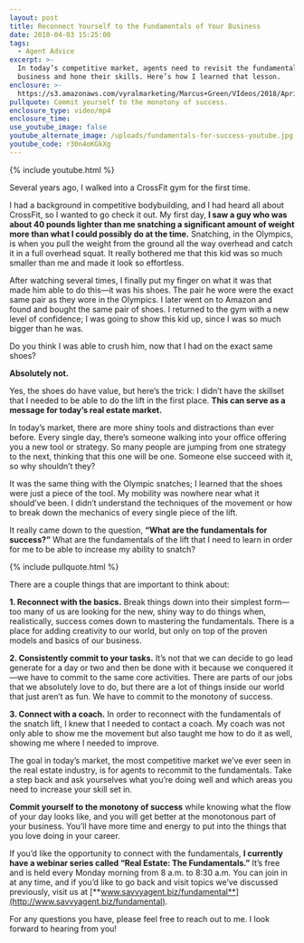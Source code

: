 ```yaml
---
layout: post
title: Reconnect Yourself to the Fundamentals of Your Business
date: 2018-04-03 15:25:00
tags:
  - Agent Advice
excerpt: >-
  In today’s competitive market, agents need to revisit the fundamentals of the
  business and hone their skills. Here’s how I learned that lesson.
enclosure: >-
  https://s3.amazonaws.com/vyralmarketing/Marcus+Green/VIdeos/2018/April/Northern+Utah+Real+Estate+Coaching-+Reconnect+Yourself+to+the+Fundamentals+of+Your+Business.mp4
pullquote: Commit yourself to the monotony of success.
enclosure_type: video/mp4
enclosure_time:
use_youtube_image: false
youtube_alternate_image: /uploads/fundamentals-for-success-youtube.jpg
youtube_code: r30n4oKGkXg
---
```


{% include youtube.html %}

Several years ago, I walked into a CrossFit gym for the first time.

I had a background in competitive bodybuilding, and I had heard all about CrossFit, so I wanted to go check it out. My first day, **I saw a guy who was about 40 pounds lighter than me snatching a significant amount of weight more than what I could possibly do at the time.** Snatching, in the Olympics, is when you pull the weight from the ground all the way overhead and catch it in a full overhead squat. It really bothered me that this kid was so much smaller than me and made it look so effortless.

After watching several times, I finally put my finger on what it was that made him able to do this—it was his shoes. The pair he wore were the exact same pair as they wore in the Olympics. I later went on to Amazon and found and bought the same pair of shoes. I returned to the gym with a new level of confidence; I was going to show this kid up, since I was so much bigger than he was.

Do you think I was able to crush him, now that I had on the exact same shoes?

**Absolutely not.**

Yes, the shoes do have value, but here’s the trick: I didn’t have the skillset that I needed to be able to do the lift in the first place. **This can serve as a message for today’s real estate market.**

In today’s market, there are more shiny tools and distractions than ever before. Every single day, there’s someone walking into your office offering you a new tool or strategy. So many people are jumping from one strategy to the next, thinking that this one will be one. Someone else succeed with it, so why shouldn’t they?

It was the same thing with the Olympic snatches; I learned that the shoes were just a piece of the tool. My mobility was nowhere near what it should’ve been. I didn’t understand the techniques of the movement or how to break down the mechanics of every single piece of the lift.

It really came down to the question, **“What are the fundamentals for success?”** What are the fundamentals of the lift that I need to learn in order for me to be able to increase my ability to snatch?

{% include pullquote.html %}

There are a couple things that are important to think about:

**1. Reconnect with the basics.** Break things down into their simplest form—too many of us are looking for the new, shiny way to do things when, realistically, success comes down to mastering the fundamentals. There is a place for adding creativity to our world, but only on top of the proven models and basics of our business.

**2. Consistently commit to your tasks.** It’s not that we can decide to go lead generate for a day or two and then be done with it because we conquered it—we have to commit to the same core activities. There are parts of our jobs that we absolutely love to do, but there are a lot of things inside our world that just aren’t as fun. We have to commit to the monotony of success.

**3. Connect with a coach.** In order to reconnect with the fundamentals of the snatch lift, I knew that I needed to contact a coach. My coach was not only able to show me the movement but also taught me how to do it as well, showing me where I needed to improve.

The goal in today’s market, the most competitive market we’ve ever seen in the real estate industry, is for agents to recommit to the fundamentals. Take a step back and ask yourselves what you’re doing well and which areas you need to increase your skill set in.

**Commit yourself to the monotony of success** while knowing what the flow of your day looks like, and you will get better at the monotonous part of your business. You’ll have more time and energy to put into the things that you love doing in your career.

If you’d like the opportunity to connect with the fundamentals, **I currently have a webinar series called “Real Estate: The Fundamentals.”** It’s free and is held every Monday morning from 8 a.m. to 8:30 a.m. You can join in at any time, and if you’d like to go back and visit topics we’ve discussed previously, visit us at [**www.savvyagent.biz/fundamental**](http://www.savvyagent.biz/fundamental).

For any questions you have, please feel free to reach out to me. I look forward to hearing from you!
